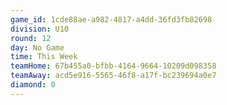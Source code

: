 ```yaml
---
game_id: 1cde88ae-a982-4817-a4dd-36fd3fb82698
division: U10
round: 12
day: No Game
time: This Week
teamHome: 67b455a0-bfbb-4164-9664-10209d098358
teamAway: acd5e916-5565-46f8-a17f-bc239694a0e7
diamond: 0
---
```


